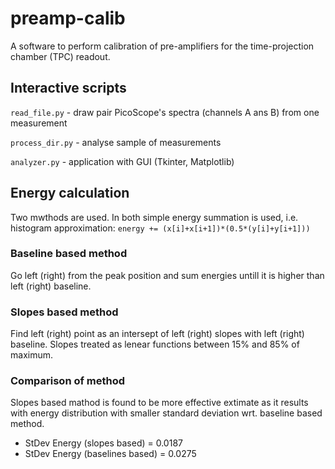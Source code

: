 # preamp-calib
A software to perform calibration of pre-amplifiers for the time-projection chamber (TPC) readout.

## Interactive scripts

`read_file.py` - draw pair PicoScope's spectra (channels A ans B) from one measurement

`process_dir.py` - analyse sample of measurements

`analyzer.py` - application with GUI (Tkinter, Matplotlib) 

## Energy calculation

Two mwthods are used. In both simple energy summation is used, i.e.
histogram approximation: `energy += (x[i]+x[i+1])*(0.5*(y[i]+y[i+1]))`

### Baseline based method

Go left (right) from the peak position and sum energies 
untill it is higher than left (right) baseline.

### Slopes based method

Find left (right) point as an intersept of left (right) slopes with left (right) baseline.
Slopes treated as lenear functions between 15% and 85% of maximum.

### Comparison of method

Slopes based mathod is found to be more effective extimate as it results with
energy distribution with smaller standard deviation wrt. baseline based method.

 * StDev Energy (slopes    based) = 0.0187
 * StDev Energy (baselines based) = 0.0275


